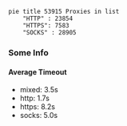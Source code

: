 
```mermaid
pie title 53915 Proxies in list
    "HTTP" : 23854
    "HTTPS": 7583
    "SOCKS" : 28905
```

### Some Info
#### Average Timeout

- mixed: 3.5s
- http: 1.7s
- https: 8.2s
- socks: 5.0s